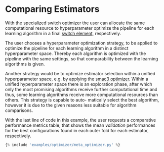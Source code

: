 # Comparing Estimators

With the specialized switch optimizer the user can allocate 
the same computational resource to hyperparameter optimize the pipeline for each learning algorithm
in a final [switch element](../../api/base/switch), respectively.

The user chooses a hyperparameter optimization strategy, to be applied to optimize the pipeline for each learning 
algorithm in a distinct hyperparameter space. Thereby each algorithm is optimized with the pipeline 
with the same settings, so that comparability between the learning algorithms is given. 

Another strategy would be to optimize estimator selection within a unified hyperparameter space, e.g. by applying the
[smac3 optimizer](../../api/optimization/smac). Within a unified hyperparameter space there is an exploration phase,
after which only the most promising algorithms receive further computational time and 
thus, some learning algorithms receive more computational resources than others. This strategy is capable to auto-
matically select the best algorithm, however it is due to the given reasons less suitable for algorithm comparisons. 

With the last line of code in this example, the user requests a comparative performance metrics table, that 
shows the mean _validation_ performances for the best configurations found in each outer fold for each estimator,
respectively. 
```python hl_lines="10 11 35 24 40"
{% include 'examples/optimizer/meta_optimizer.py' %}

```